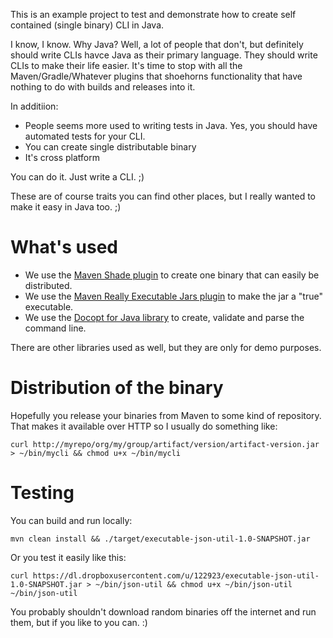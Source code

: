 This is an example project to test and demonstrate how to create self contained (single binary) CLI in Java. 

I know, I know. Why Java? Well, a lot of people that don't, but definitely should write CLIs havce Java as their primary 
language. They should write CLIs to make their life easier. It's time to stop with all the Maven/Gradle/Whatever 
plugins that  shoehorns functionality that have nothing to do with builds and releases into it. 

In additiion:
- People seems more used to writing tests in Java. Yes, you should have automated tests for your CLI.
- You can create single distributable binary
- It's cross platform

You can do it. Just write a CLI. ;)

These are of course traits you can find other places, but I really wanted to make it easy in Java too. ;)

# What's used

- We use the [Maven Shade plugin](https://github.com/brianm/really-executable-jars-maven-plugin) to create one binary that can easily be distributed.
- We use the [Maven Really Executable Jars plugin](https://github.com/brianm/really-executable-jars-maven-plugin) to make the jar a "true" executable.
- We use the [Docopt for Java library](https://github.com/docopt/docopt.java) to create, validate and parse the command line.

There are other libraries used as well, but they are only for demo purposes.

# Distribution of the binary

Hopefully you release your binaries from Maven to some kind of repository. That makes it available over HTTP so I
usually do something like:

    curl http://myrepo/org/my/group/artifact/version/artifact-version.jar > ~/bin/mycli && chmod u+x ~/bin/mycli
    
# Testing

You can build and run locally:

    mvn clean install && ./target/executable-json-util-1.0-SNAPSHOT.jar
    
Or you test it easily like this:

    curl https://dl.dropboxusercontent.com/u/122923/executable-json-util-1.0-SNAPSHOT.jar > ~/bin/json-util && chmod u+x ~/bin/json-util
    ~/bin/json-util
    
You probably shouldn't download random binaries off the internet and run them, but if you like to you can. :)